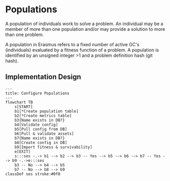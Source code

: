 # Populations

A population of individuals work to solve a problem. An individual may be a member of more than one population and/or may provide a solution to more than one problem.

A population in Erasmus refers to a fixed number of active GC's (individuals) evaluated by a fitness function of a problem. A population is identified  by an unsigned integer >1 and a problem definition hash (git hash).

## Implementation Design
```mermaid
---
title: Configure Populations
---
flowchart TB
    s[START]
    b1[*Create population table]
    b2[*Create metrics table]
    b3{Name exists in DB?}
    b4[Validate config]
    b5[Pull config from DB]
    b6[Pull & validate assets]
    b7{Name exists in DB?}
    b8[Create config in DB]
    b9[Import fitness & survivability]
    e[EXIT]
    s:::ses -.-> b1 --> b2 --> b3 -- Yes --> b5 --> b6 --> b7 -- Yes --> b9 -.->e:::ses
    b3 -- No --> b4 --> b5
    b7 -- No --> b8 --> b9
classDef ses stroke:#0f0
```

